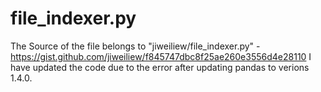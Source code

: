 # file_indexer.py
The Source of the file belongs to "jiweiliew/file_indexer.py" - https://gist.github.com/jiweiliew/f845747dbc8f25ae260e3556d4e28110
I have updated the code due to the error after updating pandas to verions 1.4.0.
